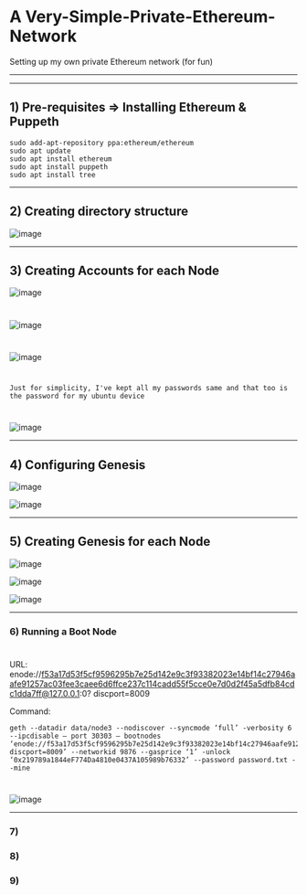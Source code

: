 # A Very-Simple-Private-Ethereum-Network
Setting up my own private Ethereum network (for fun)

---
---

## 1) Pre-requisites => Installing Ethereum & Puppeth

    sudo add-apt-repository ppa:ethereum/ethereum
    sudo apt update
    sudo apt install ethereum
    sudo apt install puppeth
    sudo apt install tree

---

## 2) Creating directory structure

![image](https://user-images.githubusercontent.com/66274690/191575644-07d16538-ce0a-4793-8ddd-bc6a7e64c570.png)

---

## 3) Creating Accounts for each Node

![image](https://user-images.githubusercontent.com/66274690/191576631-e09ea057-e2c4-4d58-bc8f-da3bb3fe38bb.png)
#
![image](https://user-images.githubusercontent.com/66274690/191576808-b672fb6f-ea49-4037-bf88-cfb811a5c4a4.png)
#
![image](https://user-images.githubusercontent.com/66274690/191576902-6b939dc6-e0ea-4581-8dee-99d76a87e1f7.png)
#
    Just for simplicity, I've kept all my passwords same and that too is the password for my ubuntu device
#
![image](https://user-images.githubusercontent.com/66274690/191577425-db4c8a82-5b6d-4ba2-a252-f0929a445ba7.png)

---

## 4) Configuring Genesis

![image](https://user-images.githubusercontent.com/66274690/191579715-9e422dbe-e8c7-4986-9e00-c94404ce180d.png)

![image](https://user-images.githubusercontent.com/66274690/191579847-3b357154-58c5-4609-997d-8f112d43ef34.png)

---

## 5) Creating Genesis for each Node

![image](https://user-images.githubusercontent.com/66274690/191597730-d2cc8c16-d463-43e2-8a88-655af2c29fd2.png)

![image](https://user-images.githubusercontent.com/66274690/191597830-65cc1849-3209-4f34-9fc1-cdcdd43493b3.png)

![image](https://user-images.githubusercontent.com/66274690/191598103-ce45a84f-f804-4bb3-bb7a-bca6a070596e.png)

---

### 6) Running a Boot Node

#

URL:
                            enode://f53a17d53f5cf9596295b7e25d142e9c3f93382023e14bf14c27946aafe91257ac03fee3caee6d6ffce237c114cadd55f5cce0e7d0d2f45a5dfb84cdc1dda7ff@127.0.0.1:0?                   discport=8009
 
 Command:
                      
    geth --datadir data/node3 --nodiscover --syncmode ‘full’ -verbosity 6 --ipcdisable — port 30303 — bootnodes ‘enode://f53a17d53f5cf9596295b7e25d142e9c3f93382023e14bf14c27946aafe91257ac03fee3caee6d6ffce237c114cadd55f5cce0e7d0d2f45a5dfb84cdc1dda7ff@127.0.0.1:0?discport=8009’ --networkid 9876 --gasprice ‘1’ -unlock ‘0x219789a1844eF774Da4810e0437A105989b76332’ --password password.txt --mine

#

![image](https://user-images.githubusercontent.com/66274690/191599767-d7803e6c-d475-423e-8c38-c352dae9e4b5.png)

---

### 7)
### 8)
### 9)

